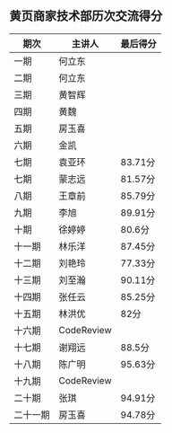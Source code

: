 ## 黄页商家技术部历次交流得分

期次 | 主讲人 | 最后得分
------|-------|-------
一期 | 何立东 |
二期 | 何立东 |
三期 | 黄智辉 |
四期 | 黄魏 |
五期 | 房玉喜 |
六期 | 金凯  |
七期 | 袁亚环 | 83.71分
七期 | 蒙志远 | 81.57分
八期 | 王章前 | 85.79分
九期 | 李旭 | 89.91分
十期  | 徐婷婷  | 80.6分
十一期 | 林乐洋 | 87.45分
十二期 | 刘艳玲 | 77.33分
十三期 | 刘至瀚 | 90.11分
十四期 | 张任云 | 85.25分
十五期 | 林洪优 | 82分
十六期 | CodeReview |
十七期 | 谢翔远 | 88.5分
十八期 | 陈广明 | 95.63分
十九期 | CodeReview|
二十期 | 张琪   |94.91分
二十一期| 房玉喜 | 94.78分
    

   








